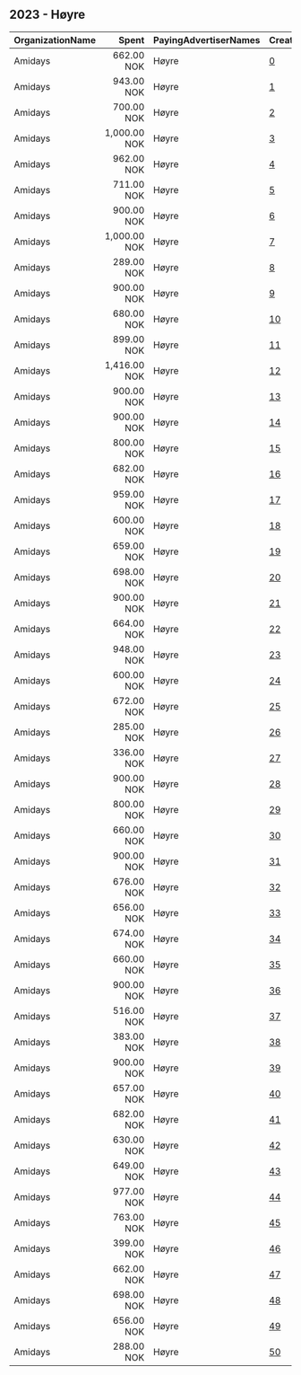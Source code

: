 ## 2023 - Høyre 
|OrganizationName|Spent|PayingAdvertiserNames|CreativeUrls|Impressions|Genders|AgeBrackets|CountryCodes|BillingAddresses|CandidateBallotInformation|
|:---|---:|:---|:---|---:|:---|:---|:---|:---|:---|
|Amidays|662.00 NOK|Høyre|[0](https://www.snap.com/political-ads/asset/b23fa7b4f88c093d1f9795c5ea528163ed3e9950b67688c5d298d210cf3c1cc7?mediaType=mp4)|5,302||18+|norway|"Bygdøy Alle 1,OSLO,0257,NO"||
|Amidays|943.00 NOK|Høyre|[1](https://www.snap.com/political-ads/asset/18942aaf4d89d7ff3465ac67e294b194aae5db5a26a9ed1ef422149b5a8b63c0?mediaType=mp4)|9,578||18+|norway|"Bygdøy Alle 1,OSLO,0257,NO"||
|Amidays|700.00 NOK|Høyre|[2](https://www.snap.com/political-ads/asset/2f090feb5f6adb7f68ee089c079df292a079e1fdda17cd3b103a8d82caf27c4c?mediaType=mp4)|19,716||18+|norway|"Bygdøy Alle 1,OSLO,0257,NO"||
|Amidays|1,000.00 NOK|Høyre|[3](https://www.snap.com/political-ads/asset/a448ea4bcd9fedfab5cb965ba76d332e91be7646b132faec291ccc26aa1c5ba3?mediaType=mp4)|30,750||18+|norway|"Bygdøy Alle 1,OSLO,0257,NO"||
|Amidays|962.00 NOK|Høyre|[4](https://www.snap.com/political-ads/asset/e29db3df9ca8d966f40dd1b95d64f72932578f3d9a0021d089811c44b66170f6?mediaType=mp4)|9,877||18+|norway|"Bygdøy Alle 1,OSLO,0257,NO"||
|Amidays|711.00 NOK|Høyre|[5](https://www.snap.com/political-ads/asset/aa2bf6a7bd76054bdc3204e4110cd01ee69b307d455aa1aa1d940ac82e93d982?mediaType=mp4)|22,924||18+|norway|"Bygdøy Alle 1,OSLO,0257,NO"||
|Amidays|900.00 NOK|Høyre|[6](https://www.snap.com/political-ads/asset/208caca7116c091792cffbcace536582df218ed5bf8dc0a1b14c9bb4595c7010?mediaType=mp4)|12,814||18+|norway|"Bygdøy Alle 1,OSLO,0257,NO"||
|Amidays|1,000.00 NOK|Høyre|[7](https://www.snap.com/political-ads/asset/89d912790ba970cb2b3e841c2b639a19f1d29f7f0178fc3628cd72c5c5261813?mediaType=mp4)|30,915||18+|norway|"Bygdøy Alle 1,OSLO,0257,NO"||
|Amidays|289.00 NOK|Høyre|[8](https://www.snap.com/political-ads/asset/fb7ecd53bda84b9e92a889dd538c71ccc2339c227ea6108cebb2b77de33b0f90?mediaType=mp4)|3,120||18+|norway|"Bygdøy Alle 1,OSLO,0257,NO"||
|Amidays|900.00 NOK|Høyre|[9](https://www.snap.com/political-ads/asset/e29db3df9ca8d966f40dd1b95d64f72932578f3d9a0021d089811c44b66170f6?mediaType=mp4)|26,211||18+|norway|"Bygdøy Alle 1,OSLO,0257,NO"||
|Amidays|680.00 NOK|Høyre|[10](https://www.snap.com/political-ads/asset/873952fa76fbf588e3144260c9d67d3429cbc14412112dcc7407939962ad123f?mediaType=mp4)|6,153||18+|norway|"Bygdøy Alle 1,OSLO,0257,NO"||
|Amidays|899.00 NOK|Høyre|[11](https://www.snap.com/political-ads/asset/70ceebec5d82942ca17bb1afdba538880cb65fffe40498cc0e318d1a2130ef56?mediaType=mp4)|27,379||18+|norway|"Bygdøy Alle 1,OSLO,0257,NO"||
|Amidays|1,416.00 NOK|Høyre|[12](https://www.snap.com/political-ads/asset/0783404a7d26535855fa0db1db63382b9a83854c30601188d0b07c5b0d7347fc?mediaType=mp4)|17,550||18+|norway|"Bygdøy Alle 1,OSLO,0257,NO"||
|Amidays|900.00 NOK|Høyre|[13](https://www.snap.com/political-ads/asset/bc1786a9dd8c311ec27b81996c4e79409bb2496c433579259a1dce0e9deab738?mediaType=mp4)|26,907||18+|norway|"Bygdøy Alle 1,OSLO,0257,NO"||
|Amidays|900.00 NOK|Høyre|[14](https://www.snap.com/political-ads/asset/6cbb3cd430eeb3d39094eca240574e1250f57a033a8338ccf2e49f36ea21834c?mediaType=mp4)|26,515||18+|norway|"Bygdøy Alle 1,OSLO,0257,NO"||
|Amidays|800.00 NOK|Høyre|[15](https://www.snap.com/political-ads/asset/b23fa7b4f88c093d1f9795c5ea528163ed3e9950b67688c5d298d210cf3c1cc7?mediaType=mp4)|22,957||18+|norway|"Bygdøy Alle 1,OSLO,0257,NO"||
|Amidays|682.00 NOK|Høyre|[16](https://www.snap.com/political-ads/asset/a487f6b387206de13a00e0e210c89fb6453e597783a11e9dc2d2dfa3882def58?mediaType=mp4)|5,029||18+|norway|"Bygdøy Alle 1,OSLO,0257,NO"||
|Amidays|959.00 NOK|Høyre|[17](https://www.snap.com/political-ads/asset/a448ea4bcd9fedfab5cb965ba76d332e91be7646b132faec291ccc26aa1c5ba3?mediaType=mp4)|12,449||18+|norway|"Bygdøy Alle 1,OSLO,0257,NO"||
|Amidays|600.00 NOK|Høyre|[18](https://www.snap.com/political-ads/asset/0f1f9d9cd25ef31021e157b0722cb7e3bc62deae1159e59693cc4b2c04ee9ced?mediaType=mp4)|16,246||18+|norway|"Bygdøy Alle 1,OSLO,0257,NO"||
|Amidays|659.00 NOK|Høyre|[19](https://www.snap.com/political-ads/asset/a243d40936048bc283893bc2e5122e52c02dcde33756338cf9b783c64d88ac3d?mediaType=mp4)|6,582||18+|norway|"Bygdøy Alle 1,OSLO,0257,NO"||
|Amidays|698.00 NOK|Høyre|[20](https://www.snap.com/political-ads/asset/873952fa76fbf588e3144260c9d67d3429cbc14412112dcc7407939962ad123f?mediaType=mp4)|17,520||18+|norway|"Bygdøy Alle 1,OSLO,0257,NO"||
|Amidays|900.00 NOK|Høyre|[21](https://www.snap.com/political-ads/asset/2a185112ced3e344262fec1d4ae5f1b915ae8be51c845b3b833436de06c722b1?mediaType=mp4)|27,334||18+|norway|"Bygdøy Alle 1,OSLO,0257,NO"||
|Amidays|664.00 NOK|Høyre|[22](https://www.snap.com/political-ads/asset/5f60acabc070cd0e388ec512dea6dc6e4fe869382de3751d82b22a0c4ca9f3ca?mediaType=mp4)|5,642||18+|norway|"Bygdøy Alle 1,OSLO,0257,NO"||
|Amidays|948.00 NOK|Høyre|[23](https://www.snap.com/political-ads/asset/89d912790ba970cb2b3e841c2b639a19f1d29f7f0178fc3628cd72c5c5261813?mediaType=mp4)|11,736||18+|norway|"Bygdøy Alle 1,OSLO,0257,NO"||
|Amidays|600.00 NOK|Høyre|[24](https://www.snap.com/political-ads/asset/70336aebea248925443a0a17c8abfcb2c826eb0c5279b1ece924b54ff7df1f3e?mediaType=mp4)|16,493||18+|norway|"Bygdøy Alle 1,OSLO,0257,NO"||
|Amidays|672.00 NOK|Høyre|[25](https://www.snap.com/political-ads/asset/d057f6e2f38838eb81c4ef450cea31bb51a671a21ec86c377c9e7aa7b85d9823?mediaType=mp4)|6,073||18+|norway|"Bygdøy Alle 1,OSLO,0257,NO"||
|Amidays|285.00 NOK|Høyre|[26](https://www.snap.com/political-ads/asset/54051e130edcbb7ccd1a88156df45a7ae2b305ae64555a0a2f2309fb41552175?mediaType=mp4)|2,145||18+|norway|"Bygdøy Alle 1,OSLO,0257,NO"||
|Amidays|336.00 NOK|Høyre|[27](https://www.snap.com/political-ads/asset/0783404a7d26535855fa0db1db63382b9a83854c30601188d0b07c5b0d7347fc?mediaType=mp4)|9,670||18+|norway|"Bygdøy Alle 1,OSLO,0257,NO"||
|Amidays|900.00 NOK|Høyre|[28](https://www.snap.com/political-ads/asset/18942aaf4d89d7ff3465ac67e294b194aae5db5a26a9ed1ef422149b5a8b63c0?mediaType=mp4)|27,039||18+|norway|"Bygdøy Alle 1,OSLO,0257,NO"||
|Amidays|800.00 NOK|Høyre|[29](https://www.snap.com/political-ads/asset/d840ae84192ef3e3aadcb5c2a68a5ee0fa181c0f698b2399ecb1b82a7ef9195f?mediaType=mp4)|23,450||18+|norway|"Bygdøy Alle 1,OSLO,0257,NO"||
|Amidays|660.00 NOK|Høyre|[30](https://www.snap.com/political-ads/asset/a487f6b387206de13a00e0e210c89fb6453e597783a11e9dc2d2dfa3882def58?mediaType=mp4)|5,522||18+|norway|"Bygdøy Alle 1,OSLO,0257,NO"||
|Amidays|900.00 NOK|Høyre|[31](https://www.snap.com/political-ads/asset/a243d40936048bc283893bc2e5122e52c02dcde33756338cf9b783c64d88ac3d?mediaType=mp4)|26,186||18+|norway|"Bygdøy Alle 1,OSLO,0257,NO"||
|Amidays|676.00 NOK|Høyre|[32](https://www.snap.com/political-ads/asset/2f090feb5f6adb7f68ee089c079df292a079e1fdda17cd3b103a8d82caf27c4c?mediaType=mp4)|7,802||18+|norway|"Bygdøy Alle 1,OSLO,0257,NO"||
|Amidays|656.00 NOK|Høyre|[33](https://www.snap.com/political-ads/asset/d840ae84192ef3e3aadcb5c2a68a5ee0fa181c0f698b2399ecb1b82a7ef9195f?mediaType=mp4)|7,037||18+|norway|"Bygdøy Alle 1,OSLO,0257,NO"||
|Amidays|674.00 NOK|Høyre|[34](https://www.snap.com/political-ads/asset/983557889061c2bed021ade7ec61abd65b3c2092ef4bc31d7f3f1a0b5ebe05cf?mediaType=mp4)|6,864||18+|norway|"Bygdøy Alle 1,OSLO,0257,NO"||
|Amidays|660.00 NOK|Høyre|[35](https://www.snap.com/political-ads/asset/70336aebea248925443a0a17c8abfcb2c826eb0c5279b1ece924b54ff7df1f3e?mediaType=mp4)|5,367||18+|norway|"Bygdøy Alle 1,OSLO,0257,NO"||
|Amidays|900.00 NOK|Høyre|[36](https://www.snap.com/political-ads/asset/983557889061c2bed021ade7ec61abd65b3c2092ef4bc31d7f3f1a0b5ebe05cf?mediaType=mp4)|26,305||18+|norway|"Bygdøy Alle 1,OSLO,0257,NO"||
|Amidays|516.00 NOK|Høyre|[37](https://www.snap.com/political-ads/asset/5f60acabc070cd0e388ec512dea6dc6e4fe869382de3751d82b22a0c4ca9f3ca?mediaType=mp4)|13,095||18+|norway|"Bygdøy Alle 1,OSLO,0257,NO"||
|Amidays|383.00 NOK|Høyre|[38](https://www.snap.com/political-ads/asset/ac23da4d570a2be00e22b1c6a3197994f064056bfc85064e408742f7a372776f?mediaType=mp4)|11,655||18+|norway|"Bygdøy Alle 1,OSLO,0257,NO"||
|Amidays|900.00 NOK|Høyre|[39](https://www.snap.com/political-ads/asset/d057f6e2f38838eb81c4ef450cea31bb51a671a21ec86c377c9e7aa7b85d9823?mediaType=mp4)|25,012||18+|norway|"Bygdøy Alle 1,OSLO,0257,NO"||
|Amidays|657.00 NOK|Høyre|[40](https://www.snap.com/political-ads/asset/208caca7116c091792cffbcace536582df218ed5bf8dc0a1b14c9bb4595c7010?mediaType=mp4)|6,372||18+|norway|"Bygdøy Alle 1,OSLO,0257,NO"||
|Amidays|682.00 NOK|Høyre|[41](https://www.snap.com/political-ads/asset/cbd4b18e4139ecf3d6414e70027d34a3d64a53112f462f9fe78acf0672da4342?mediaType=mp4)|7,372||18+|norway|"Bygdøy Alle 1,OSLO,0257,NO"||
|Amidays|630.00 NOK|Høyre|[42](https://www.snap.com/political-ads/asset/70ceebec5d82942ca17bb1afdba538880cb65fffe40498cc0e318d1a2130ef56?mediaType=mp4)|6,156||18+|norway|"Bygdøy Alle 1,OSLO,0257,NO"||
|Amidays|649.00 NOK|Høyre|[43](https://www.snap.com/political-ads/asset/bc1786a9dd8c311ec27b81996c4e79409bb2496c433579259a1dce0e9deab738?mediaType=mp4)|7,295||18+|norway|"Bygdøy Alle 1,OSLO,0257,NO"||
|Amidays|977.00 NOK|Høyre|[44](https://www.snap.com/political-ads/asset/2a185112ced3e344262fec1d4ae5f1b915ae8be51c845b3b833436de06c722b1?mediaType=mp4)|10,745||18+|norway|"Bygdøy Alle 1,OSLO,0257,NO"||
|Amidays|763.00 NOK|Høyre|[45](https://www.snap.com/political-ads/asset/54051e130edcbb7ccd1a88156df45a7ae2b305ae64555a0a2f2309fb41552175?mediaType=mp4)|25,259||18+|norway|"Bygdøy Alle 1,OSLO,0257,NO"||
|Amidays|399.00 NOK|Høyre|[46](https://www.snap.com/political-ads/asset/cbd4b18e4139ecf3d6414e70027d34a3d64a53112f462f9fe78acf0672da4342?mediaType=mp4)|6,887||18+|norway|"Bygdøy Alle 1,OSLO,0257,NO"||
|Amidays|662.00 NOK|Høyre|[47](https://www.snap.com/political-ads/asset/aa2bf6a7bd76054bdc3204e4110cd01ee69b307d455aa1aa1d940ac82e93d982?mediaType=mp4)|7,842||18+|norway|"Bygdøy Alle 1,OSLO,0257,NO"||
|Amidays|698.00 NOK|Høyre|[48](https://www.snap.com/political-ads/asset/0f1f9d9cd25ef31021e157b0722cb7e3bc62deae1159e59693cc4b2c04ee9ced?mediaType=mp4)|5,583||18+|norway|"Bygdøy Alle 1,OSLO,0257,NO"||
|Amidays|656.00 NOK|Høyre|[49](https://www.snap.com/political-ads/asset/6cbb3cd430eeb3d39094eca240574e1250f57a033a8338ccf2e49f36ea21834c?mediaType=mp4)|6,485||18+|norway|"Bygdøy Alle 1,OSLO,0257,NO"||
|Amidays|288.00 NOK|Høyre|[50](https://www.snap.com/political-ads/asset/fb7ecd53bda84b9e92a889dd538c71ccc2339c227ea6108cebb2b77de33b0f90?mediaType=mp4)|8,178||18+|norway|"Bygdøy Alle 1,OSLO,0257,NO"||

